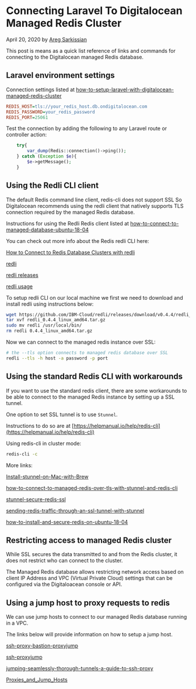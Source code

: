 # Connecting Laravel To Digitalocean Managed Redis Cluster

April 20, 2020 by [Areg Sarkissian](https://aregsar.com/about)

This post is means as a quick list reference of links and commands for connecting to the Digitalocean managed Redis database.

## Laravel environment settings

Connection settings listed at [how-to-setup-laravel-with-digitalocean-managed-redis-cluster](https://www.digitalocean.com/community/questions/how-to-setup-laravel-with-digitalocean-managed-redis-cluster)

```ini
REDIS_HOST=tls://your_redis_host.db.ondigitalocean.com
REDIS_PASSWORD=your_redis_password
REDIS_PORT=25061
```

Test the connection by adding the following to any Laravel route or controller action:

```php
    try{
        var_dump(Redis::connection()->ping());
    } catch (Exception $e){
        $e->getMessage();
    }
```

## Using the Redli CLI client

The default Redis command line client, redis-cli does not support SSL So Digitalocean recommends using the redli client that natively supports TLS connection required by the managed Redis database.

Instructions for using the Redli Redis client listed at [how-to-connect-to-managed-database-ubuntu-18-04](https://www.digitalocean.com/community/tutorials/how-to-connect-to-managed-database-ubuntu-18-04)

You can check out more info about the Redis redli CLI here:

[How to Connect to Redis Database Clusters with redli](https://www.digitalocean.com/docs/databases/redis/how-to/connect)

[redli](https://github.com/IBM-Cloud/redli)

[redli releases](https://github.com/IBM-Cloud/redli/releases)

[redli usage](https://github.com/IBM-Cloud/redli#usage)

To setup redli CLI on our local machine we first we need to download and install redli using instructions below:

```bash
wget https://github.com/IBM-Cloud/redli/releases/download/v0.4.4/redli_0.4.4_linux_amd64.tar.gz
tar xvf redli_0.4.4_linux_amd64.tar.gz
sudo mv redli /usr/local/bin/
rm redli 0.4.4_linux_amd64.tar.gz
```

Now we can connect to the managed redis instance over SSL:

```bash
# the --tls option connects to managed redis database over SSL
redli --tls -h host -a password -p port
```

## Using the standard Redis CLI with workarounds

If you want to use the standard redis client, there are some workarounds to be able to connect to the managed Redis instance by setting up a SSL tunnel.

One option to set SSL tunnel is to use `Stunnel`.

Instructions to do so are at [https://helpmanual.io/help/redis-cli](https://helpmanual.io/help/redis-cli)

Using redis-cli in cluster mode:

```bash
redis-cli -c
```

More links:

[Install-stunnel-on-Mac-with-Brew](https://brewinstall.org/Install-stunnel-on-Mac-with-Brew)

[how-to-connect-to-managed-redis-over-tls-with-stunnel-and-redis-cli](https://www.digitalocean.com/community/tutorials/how-to-connect-to-managed-redis-over-tls-with-stunnel-and-redis-cli)

[stunnel-secure-redis-ssl](https://redislabs.com/blog/stunnel-secure-redis-ssl)

[sending-redis-traffic-through-an-ssl-tunnel-with-stunnel](https://bencane.com/2014/02/18/sending-redis-traffic-through-an-ssl-tunnel-with-stunnel)

[how-to-install-and-secure-redis-on-ubuntu-18-04](https://www.digitalocean.com/community/tutorials/how-to-install-and-secure-redis-on-ubuntu-18-04)

## Restricting access to managed Redis cluster

While SSL secures the data transmitted to and from the Redis cluster, it does not restrict who can connect to the cluster.

The Managed Redis database allows restricting network access based on client IP Address and VPC (Virtual Private Cloud) settings that can be configured via the Digitaloacean console or API.

## Using a jump host to proxy requests to redis

We can use jump hosts to connect to our managed Redis database running in a VPC.

The links below will provide information on how to setup a jump host.

[ssh-proxy-bastion-proxyjump](https://www.redhat.com/sysadmin/ssh-proxy-bastion-proxyjump)

[ssh-proxyjump](https://www.madboa.com/blog/2017/11/02/ssh-proxyjump)

[jumping-seamlessly-thorough-tunnels-a-guide-to-ssh-proxy](https://starkandwayne.com/blog/jumping-seamlessly-thorough-tunnels-a-guide-to-ssh-proxy)

[Proxies_and_Jump_Hosts](https://en.wikibooks.org/wiki/OpenSSH/Cookbook/Proxies_and_Jump_Hosts)
